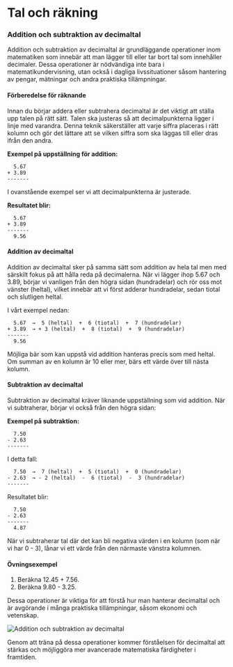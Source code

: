 # Tal och räkning

### Addition och subtraktion av decimaltal

Addition och subtraktion av decimaltal är grundläggande operationer inom matematiken som innebär att man lägger till eller tar bort tal som innehåller decimaler. Dessa operationer är nödvändiga inte bara i matematikundervisning, utan också i dagliga livssituationer såsom hantering av pengar, mätningar och andra praktiska tillämpningar.

#### Förberedelse för räknande

Innan du börjar addera eller subtrahera decimaltal är det viktigt att ställa upp talen på rätt sätt. Talen ska justeras så att decimalpunkterna ligger i linje med varandra. Denna teknik säkerställer att varje siffra placeras i rätt kolumn och gör det lättare att se vilken siffra som ska läggas till eller dras ifrån den andra.

**Exempel på uppställning för addition:**

```
  5.67
+ 3.89
-------
```

I ovanstående exempel ser vi att decimalpunkterna är justerade. 

**Resultatet blir:**

```
  5.67
+ 3.89
-------
  9.56
```

#### Addition av decimaltal

Addition av decimaltal sker på samma sätt som addition av hela tal men med särskilt fokus på att hålla reda på decimalerna. När vi lägger ihop 5.67 och 3.89, börjar vi vanligen från den högra sidan (hundradelar) och rör oss mot vänster (heltal), vilket innebär att vi först adderar hundradelar, sedan tiotal och slutligen heltal.

I vårt exempel nedan:

```
  5.67  →  5 (heltal)  +  6 (tiotal)  +  7 (hundradelar)
+ 3.89  → + 3 (heltal)  +  8 (tiotal)  +  9 (hundradelar)
-------
  9.56
```

Möjliga bär som kan uppstå vid addition hanteras precis som med heltal. Om summan av en kolumn är 10 eller mer, bärs ett värde över till nästa kolumn.

#### Subtraktion av decimaltal

Subtraktion av decimaltal kräver liknande uppställning som vid addition. När vi subtraherar, börjar vi också från den högra sidan:

**Exempel på subtraktion:**

```
  7.50
- 2.63
-------
```

I detta fall:

```
  7.50  →  7 (heltal)  +  5 (tiotal)  +  0 (hundradelar)
- 2.63  → - 2 (heltal)  -  6 (tiotal)  -  3 (hundradelar)
-------
```

Resultatet blir:

```
  7.50
- 2.63
-------
  4.87
```

När vi subtraherar tal där det kan bli negativa värden i en kolumn (som när vi har 0 - 3), lånar vi ett värde från den närmaste vänstra kolumnen.

#### Övningsexempel

1. Beräkna 12.45 + 7.56.
2. Beräkna 9.80 - 3.25.

Dessa operationer är viktiga för att förstå hur man hanterar decimaltal och är avgörande i många praktiska tillämpningar, såsom ekonomi och vetenskap.

![Addition och subtraktion av decimaltal](https://example.com/addition-subtraction-decimals) 

Genom att träna på dessa operationer kommer förståelsen för decimaltal att stärkas och möjliggöra mer avancerade matematiska färdigheter i framtiden.